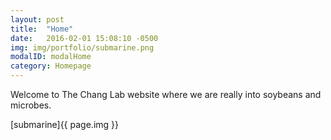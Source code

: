 ```yaml
---
layout: post
title:  "Home"
date:   2016-02-01 15:08:10 -0500
img: img/portfolio/submarine.png
modalID: modalHome
category: Homepage
---
```

Welcome to The Chang Lab website where we are really into soybeans and microbes.


[submarine]{{ page.img }}